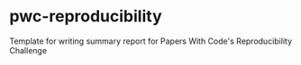 # pwc-reproducibility
Template for writing summary report for Papers With Code's Reproducibility Challenge
